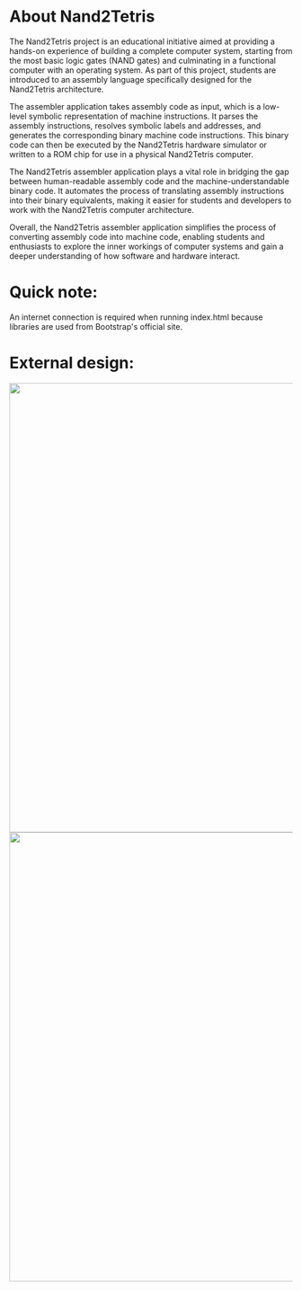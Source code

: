 # About Nand2Tetris

The Nand2Tetris project is an educational initiative aimed at providing a hands-on experience of building a complete computer system, starting from the most basic logic gates (NAND gates) and culminating in a functional computer with an operating system. As part of this project, students are introduced to an assembly language specifically designed for the Nand2Tetris architecture.

The assembler application takes assembly code as input, which is a low-level symbolic representation of machine instructions. It parses the assembly instructions, resolves symbolic labels and addresses, and generates the corresponding binary machine code instructions. This binary code can then be executed by the Nand2Tetris hardware simulator or written to a ROM chip for use in a physical Nand2Tetris computer.

The Nand2Tetris assembler application plays a vital role in bridging the gap between human-readable assembly code and the machine-understandable binary code. It automates the process of translating assembly instructions into their binary equivalents, making it easier for students and developers to work with the Nand2Tetris computer architecture.

Overall, the Nand2Tetris assembler application simplifies the process of converting assembly code into machine code, enabling students and enthusiasts to explore the inner workings of computer systems and gain a deeper understanding of how software and hardware interact.

# Quick note:

An internet connection is required when running index.html because libraries are used
from Bootstrap's official site.

# External design:

<div align="center">
  <img width=800 src="https://github.com/GitLN01/nand2tetris-assembler/assets/96472419/73260fcd-034b-4ac4-86fd-602fb6117d26">
  <img width=800 src="https://github.com/GitLN01/nand2tetris-assembler/assets/96472419/6cb6efea-30ab-4319-8493-1f20d59cf8cb">
</div>
